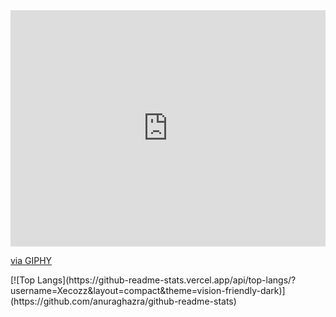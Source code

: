   <div style="width:100%;height:0;padding-bottom:75%;position:relative;"><iframe src="https://giphy.com/embed/qgQUggAC3Pfv687qPC" width="100%" height="100%" style="position:absolute" frameBorder="0" class="giphy-embed" allowFullScreen></iframe></div><p><a href="https://giphy.com/gifs/dommespace-domme-space-programador-qgQUggAC3Pfv687qPC">via GIPHY</a></p>
[![Top Langs](https://github-readme-stats.vercel.app/api/top-langs/?username=Xecozz&layout=compact&theme=vision-friendly-dark)](https://github.com/anuraghazra/github-readme-stats)
